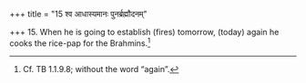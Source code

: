 +++
title = "15 श्व आधास्यमानः पुनर्ब्रह्मौदनम्"

+++
15. When he is going to establish (fires) tomorrow, (today) again he cooks the rice-pap for the Brahmins.[^1]   

[^1]: Cf. TB 1.1.9.8; without the word “again”.  
